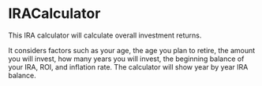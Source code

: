 # IRACalculator
This IRA calculator will calculate overall investment returns.

It considers factors such as your age, the age you plan to retire, the amount you will invest, how many years you will invest, the beginning balance of your IRA, ROI, and inflation rate. The calculator will show year by year IRA balance.
